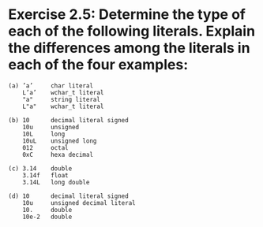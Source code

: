 # Exercise 2.5: Determine the type of each of the following literals. Explain the differences among the literals in each of the four examples:

    (a) ’a’     char literal
        L’a’    wchar_t literal
        "a"     string literal
        L"a"    wchar_t literal

    (b) 10      decimal literal signed
        10u     unsigned
        10L     long
        10uL    unsigned long
        012     octal
        0xC     hexa decimal

    (c) 3.14    double
        3.14f   float
        3.14L   long double
        
    (d) 10      decimal literal signed
        10u     unsigned decimal literal
        10.     double
        10e-2   double
